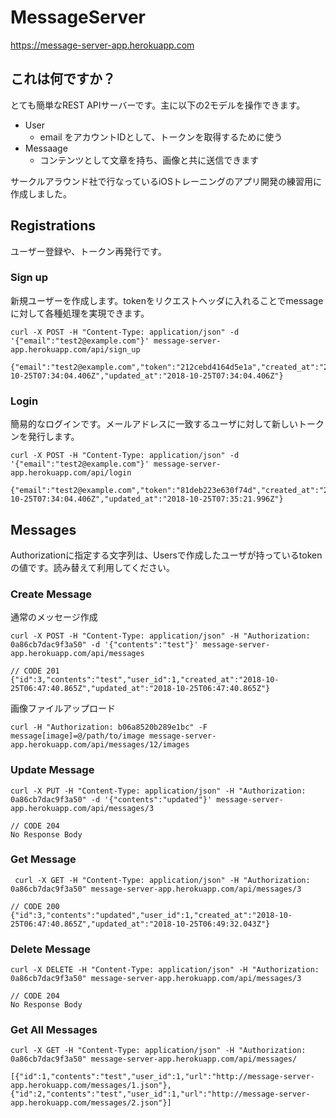 # MessageServer

https://message-server-app.herokuapp.com

## これは何ですか？
とても簡単なREST APIサーバーです。主に以下の2モデルを操作できます。

- User
  - email をアカウントIDとして、トークンを取得するために使う
- Messaage
  - コンテンツとして文章を持ち、画像と共に送信できます

サークルアラウンド社で行なっているiOSトレーニングのアプリ開発の練習用に作成しました。

## Registrations
ユーザー登録や、トークン再発行です。

### Sign up

新規ユーザーを作成します。tokenをリクエストヘッダに入れることでmessageに対して各種処理を実現できます。

```
curl -X POST -H "Content-Type: application/json" -d '{"email":"test2@example.com"}' message-server-app.herokuapp.com/api/sign_up

{"email":"test2@example.com","token":"212cebd4164d5e1a","created_at":"2018-10-25T07:34:04.406Z","updated_at":"2018-10-25T07:34:04.406Z"}
```

### Login

簡易的なログインです。メールアドレスに一致するユーザに対して新しいトークンを発行します。

```
curl -X POST -H "Content-Type: application/json" -d '{"email":"test2@example.com"}' message-server-app.herokuapp.com/api/login

{"email":"test2@example.com","token":"81deb223e630f74d","created_at":"2018-10-25T07:34:04.406Z","updated_at":"2018-10-25T07:35:21.996Z"}
```



## Messages
Authorizationに指定する文字列は、Usersで作成したユーザが持っているtokenの値です。読み替えて利用してください。


### Create Message

通常のメッセージ作成

```
curl -X POST -H "Content-Type: application/json" -H "Authorization: 0a86cb7dac9f3a50" -d '{"contents":"test"}' message-server-app.herokuapp.com/api/messages

// CODE 201
{"id":3,"contents":"test","user_id":1,"created_at":"2018-10-25T06:47:40.865Z","updated_at":"2018-10-25T06:47:40.865Z"}
```

画像ファイルアップロード

```
curl -H "Authorization: b06a8520b289e1bc" -F message[image]=@/path/to/image message-server-app.herokuapp.com/api/messages/12/images
```

### Update Message

```
curl -X PUT -H "Content-Type: application/json" -H "Authorization: 0a86cb7dac9f3a50" -d '{"contents":"updated"}' message-server-app.herokuapp.com/api/messages/3

// CODE 204 
No Response Body
```

### Get Message

```
 curl -X GET -H "Content-Type: application/json" -H "Authorization: 0a86cb7dac9f3a50" message-server-app.herokuapp.com/api/messages/3

// CODE 200
{"id":3,"contents":"updated","user_id":1,"created_at":"2018-10-25T06:47:40.865Z","updated_at":"2018-10-25T06:49:32.043Z"}
```

### Delete Message

```
curl -X DELETE -H "Content-Type: application/json" -H "Authorization: 0a86cb7dac9f3a50" message-server-app.herokuapp.com/api/messages/3

// CODE 204 
No Response Body
```

### Get All Messages

```
curl -X GET -H "Content-Type: application/json" -H "Authorization: 0a86cb7dac9f3a50" message-server-app.herokuapp.com/api/messages/

[{"id":1,"contents":"test","user_id":1,"url":"http://message-server-app.herokuapp.com/messages/1.json"},{"id":2,"contents":"test","user_id":1,"url":"http://message-server-app.herokuapp.com/messages/2.json"}]
```
